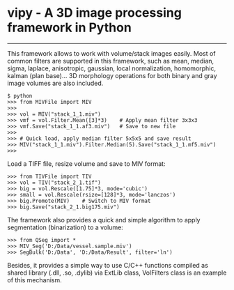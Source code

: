 # vipy - A 3D image processing framework in Python
------------------------------------------------------

This framework allows to work with volume/stack images easily. Most of
common filters are supported in this framework, such as mean, median,
sigma, laplace, anisotropic, gaussian, local normalization, homomorphic,
kalman (plan base)... 3D morphology operations for both binary and gray
image volumes are also included.

	$ python
	>>> from MIVFile import MIV
	>>> 
	>>> vol = MIV("stack_1_1.miv")
	>>> vmf = vol.Filter.Mean([3]*3)	# Apply mean filter 3x3x3
	>>> vmf.Save("stack_1_1.af3.miv")	# Save to new file
	>>>
	>>> # Quick load, apply median filter 5x5x5 and save result
	>>> MIV("stack_1_1.miv").Filter.Median(5).Save("stack_1_1.mf5.miv")
	>>>

Load a TIFF file, resize volume and save to MIV format:

	>>> from TIVFile import TIV
	>>> vol = TIV("stack_2_1.tif")
	>>> big = vol.Rescale([1.75]*3, mode='cubic')
	>>> small = vol.Rescale(rsize=[128]*3, mode='lanczos')
	>>> big.Promote(MIV)	# Switch to MIV format
	>>> big.Save("stack_2_1.big175.miv")

The framework also provides a quick and simple algorithm to apply
segmentation (binarization) to a volume:

	>>> from QSeg import *
	>>> MIV_Seg('D:/Data/vessel.sample.miv')
	>>> SegBulk('D:/Data', 'D:/Data/Result', filter='ln')

Besides, it provides a simple way to use C/C++ functions compiled as
shared library (.dll, .so, .dylib) via ExtLib class, VolFilters class
is an example of this mechanism.

